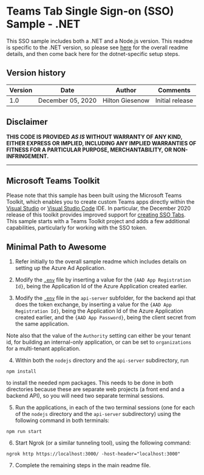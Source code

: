 # Teams Tab Single Sign-on (SSO) Sample - .NET

This SSO sample includes both a .NET and a Node.js version. This readme is specific to the .NET version, so please see [here](../../) for the overall readme details, and then come back here for the dotnet-specific setup steps.

## Version history

Version|Date|Author|Comments
-------|----|----|--------
1.0|December 05, 2020|Hilton Giesenow|Initial release

## Disclaimer

**THIS CODE IS PROVIDED *AS IS* WITHOUT WARRANTY OF ANY KIND, EITHER EXPRESS OR IMPLIED, INCLUDING ANY IMPLIED WARRANTIES OF FITNESS FOR A PARTICULAR PURPOSE, MERCHANTABILITY, OR NON-INFRINGEMENT.**

---

## Microsoft Teams Toolkit

Please note that this sample has been built using the Microsoft Teams Toolkit, which enables you to create custom Teams apps directly within the [Visual Studio](https://docs.microsoft.com/en-us/microsoftteams/platform/toolkit/visual-studio-overview) or [Visual Studio Code](https://docs.microsoft.com/en-us/microsoftteams/platform/toolkit/visual-studio-code-overview) IDE. In particular, the December 2020 release of this toolkit provides improved support for [creating SSO Tabs](https://docs.microsoft.com/en-us/microsoftteams/platform/toolkit/visual-studio-code-tab-sso). This sample starts with a Teams Toolkit project and adds a few additional capabilities, particularly for working with the SSO token.

## Minimal Path to Awesome

1. Refer initially to the overall sample readme which includes details on setting up the Azure Ad Application.

2. Modify the [`.env`](.env) file by inserting a value for the `{AAD App Registration Id}`, being the Application Id of the Azure Application created earlier.

3. Modify the [`.env`](/api-server/.env) file in the `api-server` subfolder, for the backend api that does the token exchange, by inserting a value for the `{AAD App Registration Id}`, being the Application Id of the Azure Application created earlier, and the `{AAD App Password}`, being the client secret from the same application.

Note also that the value of the `Authority` setting can either be your tenant id, for building an internal-only application, or can be set to `organizations` for a multi-tenant application.

4. Within both the `nodejs` directory and the `api-server` subdirectory, run

```shell
npm install
```

to install the needed npm packages. This needs to be done in both directories because these are separate web projects (a front end and a backend API), so you will need two separate terminal sessions.

5. Run the applications, in each of the two terminal sessions (one for each of the `nodejs` directory and the `api-server` subdirectory) using the following command in both terminals:

```shell
npm run start
```

6. Start Ngrok (or a similar tunneling tool), using the following command:

```shell
ngrok http https://localhost:3000/ -host-header="localhost:3000"
```

7. Complete the remaining steps in the main readme file.
